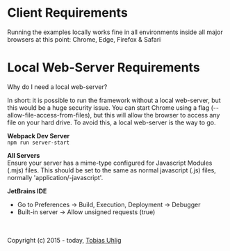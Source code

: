 # Client Requirements

Running the examples locally works fine in all environments inside all major browsers at this point:
Chrome, Edge, Firefox & Safari


# Local Web-Server Requirements

Why do I need a local web-server?

In short: it is possible to run the framework without a local web-server, but this would be a huge security issue.
You can start Chrome using a flag (--allow-file-access-from-files), but this will allow the browser to access any
file on your hard drive. To avoid this, a local web-server is the way to go.

**Webpack Dev Server**  
`npm run server-start`

**All Servers**  
Ensure your server has a mime-type configured for Javascript Modules (.mjs) files. This should be set to the same as
normal javascript (.js) files, normally 'application/-javascript'.

**JetBrains IDE**
- Go to Preferences -> Build, Execution, Deployment -> Debugger
- Built-in server -> Allow unsigned requests (true)

<br><br>
Copyright (c) 2015 - today, <a href="https://www.linkedin.com/in/tobiasuhlig/">Tobias Uhlig</a>
